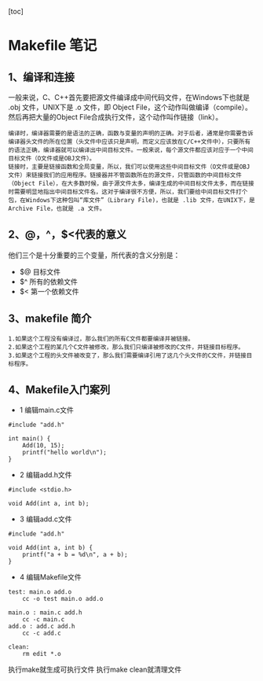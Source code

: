 [toc]



# **Makefile 笔记**



## 1、编译和连接

一般来说，C、C++首先要把源文件编译成中间代码文件，在Windows下也就是 .obj 文件，UNIX下是 .o 文件，即 Object File，这个动作叫做编译（compile）。然后再把大量的Object File合成执行文件，这个动作叫作链接（link）。  

    编译时，编译器需要的是语法的正确，函数与变量的声明的正确。对于后者，通常是你需要告诉编译器头文件的所在位置（头文件中应该只是声明，而定义应该放在C/C++文件中），只要所有的语法正确，编译器就可以编译出中间目标文件。一般来说，每个源文件都应该对应于一个中间目标文件（O文件或是OBJ文件）。 
    链接时，主要是链接函数和全局变量，所以，我们可以使用这些中间目标文件（O文件或是OBJ文件）来链接我们的应用程序。链接器并不管函数所在的源文件，只管函数的中间目标文件（Object File），在大多数时候，由于源文件太多，编译生成的中间目标文件太多，而在链接时需要明显地指出中间目标文件名，这对于编译很不方便，所以，我们要给中间目标文件打个包，在Windows下这种包叫“库文件”（Library File)，也就是 .lib 文件，在UNIX下，是Archive File，也就是 .a 文件。



## 2、$@，$^，$<代表的意义 

他们三个是十分重要的三个变量，所代表的含义分别是：

* $@  目标文件
* $^  所有的依赖文件
* $<  第一个依赖文件



## 3、makefile 简介

```
1.如果这个工程没有编译过，那么我们的所有C文件都要编译并被链接。
2.如果这个工程的某几个C文件被修改，那么我们只编译被修改的C文件，并链接目标程序。
3.如果这个工程的头文件被改变了，那么我们需要编译引用了这几个头文件的C文件，并链接目标程序。
```



## 4、Makefile入门案列

* 1 编辑main.c文件

```
#include "add.h"

int main() {
    Add(10, 15);
    printf("hello world\n");
}
```

* 2 编辑add.h文件

```
#include <stdio.h>

void Add(int a, int b);
```

* 3 编辑add.c文件

```
#include "add.h"

void Add(int a, int b) {
    printf("a + b = %d\n", a + b);
}
```

* 4 编辑Makefile文件

```
test: main.o add.o
	cc -o test main.o add.o

main.o : main.c add.h
	cc -c main.c
add.o : add.c add.h
	cc -c add.c

clean:
	rm edit *.o
```

执行make就生成可执行文件
执行make clean就清理文件